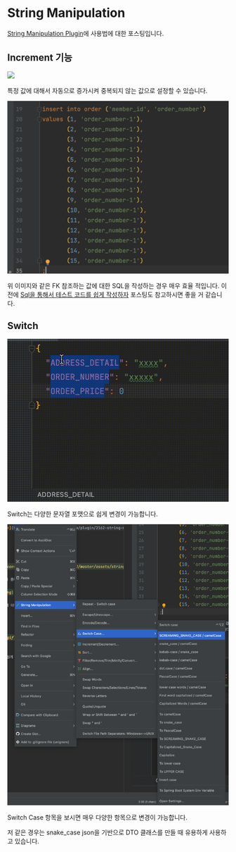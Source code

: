 # String Manipulation

[String Manipulation Plugin](https://plugins.jetbrains.com/plugin/2162-string-manipulation/)에 사용법에 대한 포스팅입니다.

## Increment 기능

![](https://raw.githubusercontent.com/cheese10yun/IntelliJ/master/assets/string-manipulation-1.gif)

특정 값에 대해서 자동으로 증가시켜 중복되지 않는 값으로 설정할 수 있습니다.

![](string-maniplation-2.png)

위 이미지와 같은 FK 참조하는 값에 대한 SQL을 작성하는 경우 매우 효율 적입니다. 이전에 [Sql을 통해서 테스트 코드를 쉽게 작성하자](https://cheese10yun.github.io/sql-test/) 포스팅도 참고하시면 좋을 거 같습니다.

## Switch

![](string-manipulation-3.gif)

Switch는 다양한 문자열 포맷으로 쉽게 변경이 가능합니다.

![](string-manipulation-4.png)

Switch Case 항목을 보시면 매우 다양한 항목으로 변경이 가능합니다.

저 같은 경우는 snake_case json을 기반으로 DTO 클래스를 만들 때 유용하게 사용하고 있습니다.
